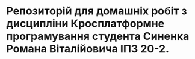 # Репозиторій для домашніх робіт з дисципліни Кросплатформне програмування студента Синенка Романа Віталійовича ІПЗ 20-2.
